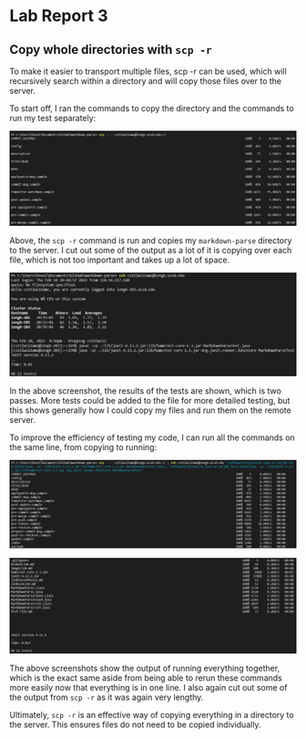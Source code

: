 # Lab Report 3

## Copy whole directories with `scp -r`
To make it easier to transport multiple files, scp -r can be used, which will recursively search within a directory and will copy those files over to the server.

To start off, I ran the commands to copy the directory and the commands to run my test separately:

![scp -r separately](SeparateSCPR.jpg)

Above, the `scp -r` command is run and copies my `markdown-parse` directory to the server. I cut out some of the output as a lot of it is copying over each file, which is not too important and takes up a lot of space.

![Tests run separately](SeparateTestRun.jpg)

In the above screenshot, the results of the tests are shown, which is two passes. More tests could be added to the file for more detailed testing, but this shows generally how I could copy my files and run them on the remote server.

To improve the efficiency of testing my code, I can run all the commands on the same line, from copying to running:

![Running everything together Part 1](OnelineSCPRunP1.jpg)

![Running everything together Part 2](OnelineSCPRunP2.jpg)

The above screenshots show the output of running everything together, which is the exact same aside from being able to rerun these commands more easily now that everything is in one line. I also again cut out some of the output from `scp -r` as it was again very lengthy.

Ultimately, `scp -r` is an effective way of copying everything in a directory to the server. This ensures files do not need to be copied individually.